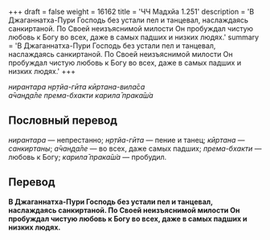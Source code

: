 +++
draft = false
weight = 16162
title = 'ЧЧ Мадхйа 1.251'
description = 'В Джаганнатха-Пури Господь без устали пел и танцевал, наслаждаясь санкиртаной. По Своей неизъяснимой милости Он пробуждал чистую любовь к Богу во всех, даже в самых падших и низких людях.'
summary = 'В Джаганнатха-Пури Господь без устали пел и танцевал, наслаждаясь санкиртаной. По Своей неизъяснимой милости Он пробуждал чистую любовь к Богу во всех, даже в самых падших и низких людях.'
+++

_нирантара нр̣тйа-гӣта кӣртана-вила̄са  
а̄чан̣д̣а̄ле према-бхакти карила̄ прака̄ш́а_

## Пословный перевод

_нирантара_ — непрестанно; _нр̣тйа_\-_гӣта_ — пение и танец; _кӣртана_ — _санкиртаны_; _а̄чан̣д̣а̄ле_ — во всех, даже самых падших; _према_\-_бхакти_ — любовь к Богу; _карила̄_ _прака̄ш́а_ — пробудил.

## Перевод

**В Джаганнатха-Пури Господь без устали пел и танцевал, наслаждаясь санкиртаной. По Своей неизъяснимой милости Он пробуждал чистую любовь к Богу во всех, даже в самых падших и низких людях.**
